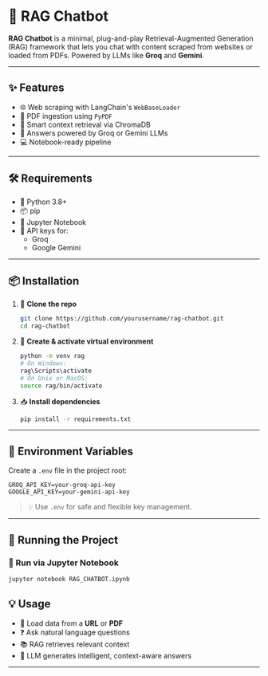 # 🤖 RAG Chatbot

**RAG Chatbot** is a minimal, plug-and-play Retrieval-Augmented Generation (RAG) framework that lets you chat with content scraped from websites or loaded from PDFs. Powered by LLMs like **Groq** and **Gemini**.

---

## ✨ Features

- 🌐 Web scraping with LangChain's `WebBaseLoader`
- 📄 PDF ingestion using `PyPDF`
- 🧠 Smart context retrieval via ChromaDB
- 🤖 Answers powered by Groq or Gemini LLMs
- 💻 Notebook-ready pipeline

---

## 🛠️ Requirements

- 🐍 Python 3.8+
- 📦 pip
- 📓 Jupyter Notebook 
- 🔐 API keys for:
  - Groq
  - Google Gemini

---

## 📦 Installation

1. 🚀 **Clone the repo**
   ```bash
   git clone https://github.com/yourusername/rag-chatbot.git
   cd rag-chatbot
   ```

2. 🧪 **Create & activate virtual environment**
   ```bash
   python -m venv rag
   # On Windows:
   rag\Scripts\activate
   # On Unix or MacOS:
   source rag/bin/activate
   ```

3. 📥 **Install dependencies**
   ```bash
   pip install -r requirements.txt
   ```

---

## 🔐 Environment Variables

Create a `.env` file in the project root:

```env
GROQ_API_KEY=your-groq-api-key
GOOGLE_API_KEY=your-gemini-api-key
```

> 💡 Use `.env` for safe and flexible key management.

---

## 🚀 Running the Project

### 📓 Run via Jupyter Notebook
```bash
jupyter notebook RAG_CHATBOT.ipynb
```


## 💡 Usage

- 🧾 Load data from a **URL** or **PDF**
- ❓ Ask natural language questions
- 📚 RAG retrieves relevant context
- 🤖 LLM generates intelligent, context-aware answers

---

